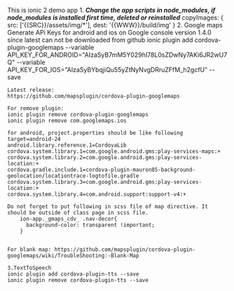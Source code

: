 This is ionic 2 demo app
	1. ***Change the app scripts in node_modules, if node_modules is installed first time, deleted or reinstalled***
		  copyImages: {
		    src: ['{{SRC}}/assets/img/*'],
		    dest: '{{WWW}}/build/img'
		  }
	2. Google maps
	Generate APi Keys for android and ios on Google console
	version 1.4.0 since latest can not be downloaded from github
	ionic plugin add cordova-plugin-googlemaps --variable API_KEY_FOR_ANDROID="AIzaSyB7mM5Y029hI78L0sZDwNy7AKi6JR2wU7Q" --variable API_KEY_FOR_IOS="AIzaSyBYbqjiQu55yZtNyNvgDRruZFfM_h2gcfU" --save

	Latest release: 
	https://github.com/mapsplugin/cordova-plugin-googlemaps
	
	For remove plugin: 
	ionic plugin remove cordova-plugin-googlemaps
	ionic plugin remove com.googlemaps.ios

	for android, project.properties should be like following
	target=android-24
	android.library.reference.1=CordovaLib
	cordova.system.library.1=com.google.android.gms:play-services-maps:+
	cordova.system.library.2=com.google.android.gms:play-services-location:+
	cordova.gradle.include.1=cordova-plugin-mauron85-background-geolocation/locationtrace-logtofile.gradle
	cordova.system.library.3=com.google.android.gms:play-services-location:+
	cordova.system.library.4=com.android.support:support-v4:+

	Do not forget to put following in scss file of map directive. It should be outside of class page in scss file.
		ion-app._gmaps_cdv_ .nav-decor{
		  background-color: transparent !important;
		}


	For blank map: https://github.com/mapsplugin/cordova-plugin-googlemaps/wiki/TroubleShooting:-Blank-Map

	3.TextToSpeech
	ionic plugin add cordova-plugin-tts --save
	ionic plugin remove cordova-plugin-tts --save